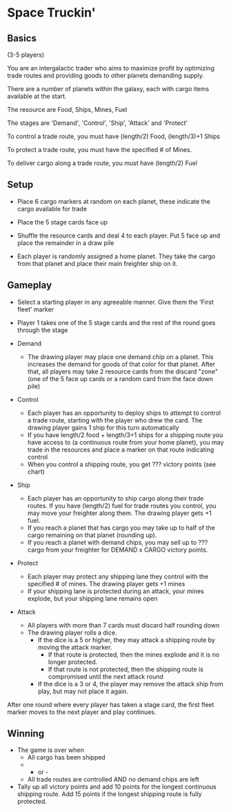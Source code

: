 # Space Truckin' #

## Basics ##

(3-5 players)

You are an intergalactic trader who aims to maximize profit by optimizing trade routes and providing goods to other planets demanding supply.

There are a number of planets within the galaxy, each with cargo items available at the start.

The resource are Food, Ships, Mines, Fuel 

The stages are 'Demand', 'Control', 'Ship', 'Attack' and 'Protect'

To control a trade route, you must have (length/2) Food, (length/3)+1 Ships 

To protect a trade route, you must have the specified # of Mines.

To deliver cargo along a trade route, you must have (length/2) Fuel 

## Setup ##

   * Place 6 cargo markers at random on each planet, these indicate the cargo available for trade

   * Place the 5 stage cards face up
   * Shuffle the resource cards and deal 4 to each player.  Put 5 face up and place the remainder in a draw pile
   * Each player is randomly assigned a home planet.  They take the cargo from that planet and place their main freighter ship on it.

## Gameplay ##


   * Select a starting player in any agreeable manner.  Give them the 'First fleet' marker
   * Player 1 takes one of the 5 stage cards and the rest of the round goes through the stage

   * Demand
      * The drawing player may place one demand chip on a planet.  This increases the demand for goods of that color for that planet.  After that, all players may take 2 resource cards from the discard "zone" (one of the 5 face up cards or a random card from the face down pile)
   * Control
      * Each player has an opportunity to deploy ships to attempt to control a trade route, starting with the player who drew the card.  The drawing player gains 1 ship for this turn automatically
      * If you have length/2 food + length/3+1 ships for a shipping route you have access to (a continuous route from your home planet), you may trade in the resources and place a marker on that route indicating control
      * When you control a shipping route, you get ??? victory points (see chart)
   * Ship
      * Each player has an opportunity to ship cargo along their trade routes.  If you have (length/2) fuel for trade routes you control, you may move your freighter along them.    The drawing player gets +1 fuel.
      * If you reach a planet that has cargo you may take up to half of the cargo remaining on that planet (rounding up).
      * If you reach a planet with demand chips, you may sell up to ??? cargo from your freighter for DEMAND  x CARGO victory points.
   * Protect
      * Each player may protect any shipping lane they control with the specified # of mines.  The drawing player gets +1 mines
      * If your shipping lane is protected during an attack, your mines explode, but your shipping lane remains open
   * Attack
      * All players with more than 7 cards must discard half rounding down
      * The drawing player rolls a dice. 
         * If the dice is a 5 or higher, they may attack a shipping route by moving the attack marker.  
            * If that route is protected, then the mines explode and it is no longer protected.
            * If that route is not protected, then the shipping route is compromised until the next attack round
         * If the dice is a 3 or 4, the player may remove the attack ship from play, but may not place it again.

After one round where every player has taken a stage card, the first fleet marker moves to the next player and play continues.

## Winning ##


   * The game is over when 
      * All cargo has been shipped
      *  - or -
      * All trade routes are controlled AND no demand chips are left
   * Tally up all victory points and add 10 points for the longest continuous shipping route.  Add 15 points if the longest shipping route is fully protected.
